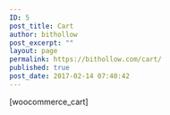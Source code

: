 ```yaml
---
ID: 5
post_title: Cart
author: bithollow
post_excerpt: ""
layout: page
permalink: https://bithollow.com/cart/
published: true
post_date: 2017-02-14 07:40:42
---
```

[woocommerce_cart]